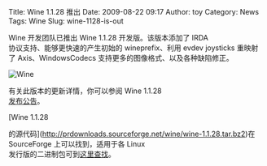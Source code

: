 Title: Wine 1.1.28 推出
Date: 2009-08-22 09:17
Author: toy
Category: News
Tags: Wine
Slug: wine-1128-is-out

Wine 开发团队已推出 Wine 1.1.28 开发版。该版本添加了 IRDA  
协议支持、能够更快速的产生初始的 wineprefix、利用 evdev joysticks
重映射  
了 Axis、WindowsCodecs 支持更多的图像格式、以及各种缺陷修正。

![Wine](http://i.linuxtoy.org/i/2007/04/winehq.png)

有关此版本的更新详情，你可以参阅 Wine 1.1.28  
[发布公告](http://www.winehq.org/announce/1.1.28)。

[Wine 1.1.28  

的源代码](http://prdownloads.sourceforge.net/wine/wine-1.1.28.tar.bz2)在  
SourceForge 上可以找到，适用于各 Linux  
发行版的二进制包可到[这里查找](http://www.winehq.org/site/download)。
